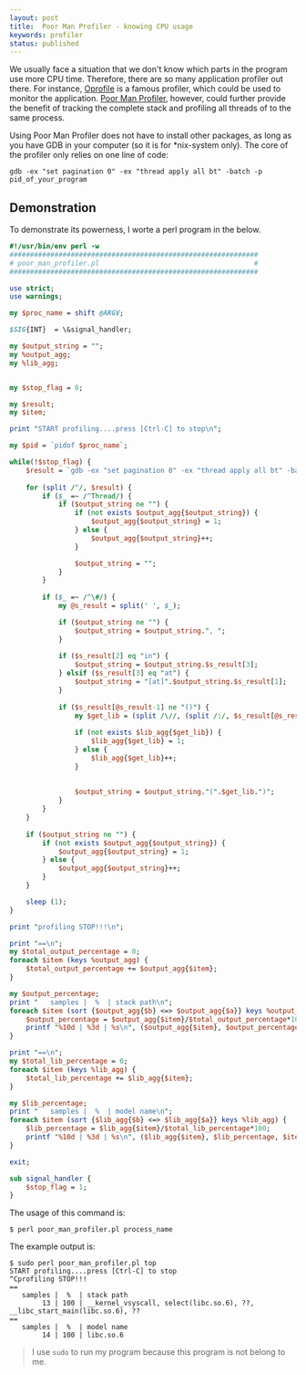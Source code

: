 ```yaml
---
layout: post
title:  Poor Man Profiler - knowing CPU usage
keywords: profiler
status: published
---
```


We usually face a situation that we don't know which parts in the program use more CPU time. Therefore, there are so many application profiler out there. For instance, [Oprofile](http://oprofile.sourceforge.net/news/) is a famous profiler, which could be used to monitor the application. [Poor Man Profiler](http://poormansprofiler.org/), however, could further provide the benefit of tracking the complete stack and profiling all threads of to the same process.

<!--more-->

Using Poor Man Profiler does not have to install other packages, as long as you have GDB in your computer (so it is for *nix-system only). The core of the profiler only relies on one line of code:

	gdb -ex "set pagination 0" -ex "thread apply all bt" -batch -p pid_of_your_program

## Demonstration

To demonstrate its powerness, I worte a perl program in the below. 

~~~ perl
#!/usr/bin/env perl -w
#############################################################
# poor_man_profiler.pl                                      #
#############################################################

use strict;
use warnings;

my $proc_name = shift @ARGV;

$SIG{INT}  = \&signal_handler;

my $output_string = "";
my %output_agg;
my %lib_agg;


my $stop_flag = 0;

my $result;
my $item;

print "START profiling....press [Ctrl-C] to stop\n";

my $pid = `pidof $proc_name`;

while(!$stop_flag) {
	$result = `gdb -ex "set pagination 0" -ex "thread apply all bt" -batch -p $pid`;
	
	for (split /^/, $result) {
		if ($_ =~ /^Thread/) {
			if ($output_string ne "") {
				if (not exists $output_agg{$output_string}) {
					$output_agg{$output_string} = 1;
				} else {
					$output_agg{$output_string}++;
				}

				$output_string = "";
			}
		}
		
		if ($_ =~ /^\#/) {
			my @s_result = split(' ', $_);

			if ($output_string ne "") {
				$output_string = $output_string.", ";
			}
			
			if ($s_result[2] eq "in") {
				$output_string = $output_string.$s_result[3];
			} elsif ($s_result[3] eq "at") {
				$output_string = "[at]".$output_string.$s_result[1];
			}
			
			if ($s_result[@s_result-1] ne "()") {
				my $get_lib = (split /\//, (split /:/, $s_result[@s_result-1])[0])[-1];
				
				if (not exists $lib_agg{$get_lib}) {
					$lib_agg{$get_lib} = 1;
				} else {
					$lib_agg{$get_lib}++;
				}
			
			
				$output_string = $output_string."(".$get_lib.")";
			}
		}
	}
	
	if ($output_string ne "") {
		if (not exists $output_agg{$output_string}) {
			$output_agg{$output_string} = 1;
		} else {
			$output_agg{$output_string}++;
		}
	}

	sleep (1);
}

print "profiling STOP!!!\n";

print "==\n";
my $total_output_percentage = 0;
foreach $item (keys %output_agg) {
	$total_output_percentage += $output_agg{$item};
}

my $output_percentage;
print "   samples |  %  | stack path\n";
foreach $item (sort {$output_agg{$b} <=> $output_agg{$a}} keys %output_agg) {
	$output_percentage = $output_agg{$item}/$total_output_percentage*100;
	printf "%10d | %3d | %s\n", ($output_agg{$item}, $output_percentage, $item);
}

print "==\n";
my $total_lib_percentage = 0;
foreach $item (keys %lib_agg) {
	$total_lib_percentage += $lib_agg{$item};
}

my $lib_percentage;
print "   samples |  %  | model name\n";
foreach $item (sort {$lib_agg{$b} <=> $lib_agg{$a}} keys %lib_agg) {
	$lib_percentage = $lib_agg{$item}/$total_lib_percentage*100;
	printf "%10d | %3d | %s\n", ($lib_agg{$item}, $lib_percentage, $item);
}

exit;

sub signal_handler {
    $stop_flag = 1;
}
~~~

The usage of this command is:

	$ perl poor_man_profiler.pl process_name
	
The example output is:

~~~
$ sudo perl poor_man_profiler.pl top
START profiling....press [Ctrl-C] to stop
^Cprofiling STOP!!!
==
   samples |  %  | stack path
        13 | 100 | __kernel_vsyscall, select(libc.so.6), ??, __libc_start_main(libc.so.6), ??
==
   samples |  %  | model name
        14 | 100 | libc.so.6
~~~

> I use `sudo` to run my program because this program is not belong to me.